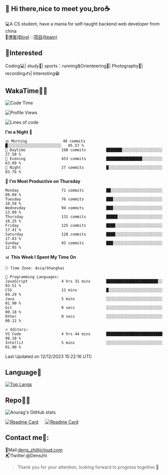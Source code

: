 👋 Hi there,nice to meet you,bro☕
---
💻A CS student, have a mania for self-taught backend web developer from china   
📌[博客(Blog)](https://github.com/HealUP/MyBlog)
💡[项目(Iteam)](https://healup.github.io/)

 <!-- waka-box start -->
 <!-- waka-box end -->
 
🧲**Interested**
--
Coding💻| study📖| sports：running&Orienteering🏃‍| Photography📸| recording✍️| Interesting😁

WakaTime👨‍💻
---
<!--START_SECTION:waka-->
![Code Time](http://img.shields.io/badge/Code%20Time-518%20hrs%204%20mins-blue)

![Profile Views](http://img.shields.io/badge/Profile%20Views-1-blue)

![Lines of code](https://img.shields.io/badge/From%20Hello%20World%20I%27ve%20Written-204.9%20thousand%20lines%20of%20code-blue)

**I'm a Night 🦉** 

```text
🌞 Morning                40 commits          █░░░░░░░░░░░░░░░░░░░░░░░░   05.57 % 
🌆 Daytime                198 commits         ███████░░░░░░░░░░░░░░░░░░   27.58 % 
🌃 Evening                453 commits         ████████████████░░░░░░░░░   63.09 % 
🌙 Night                  27 commits          █░░░░░░░░░░░░░░░░░░░░░░░░   03.76 % 
```
📅 **I'm Most Productive on Thursday** 

```text
Monday                   71 commits          ██░░░░░░░░░░░░░░░░░░░░░░░   09.89 % 
Tuesday                  76 commits          ███░░░░░░░░░░░░░░░░░░░░░░   10.58 % 
Wednesday                94 commits          ███░░░░░░░░░░░░░░░░░░░░░░   13.09 % 
Thursday                 131 commits         █████░░░░░░░░░░░░░░░░░░░░   18.25 % 
Friday                   125 commits         ████░░░░░░░░░░░░░░░░░░░░░   17.41 % 
Saturday                 128 commits         ████░░░░░░░░░░░░░░░░░░░░░   17.83 % 
Sunday                   93 commits          ███░░░░░░░░░░░░░░░░░░░░░░   12.95 % 
```


📊 **This Week I Spent My Time On** 

```text
🕑︎ Time Zone: Asia/Shanghai

💬 Programming Languages: 
JavaScript               4 hrs 31 mins       ███████████████████████░░   93.51 % 
CSS                      12 mins             █░░░░░░░░░░░░░░░░░░░░░░░░   04.29 % 
Java                     5 mins              ░░░░░░░░░░░░░░░░░░░░░░░░░   01.90 % 
Git                      0 secs              ░░░░░░░░░░░░░░░░░░░░░░░░░   00.18 % 
Other                    0 secs              ░░░░░░░░░░░░░░░░░░░░░░░░░   00.12 % 

🔥 Editors: 
VS Code                  4 hrs 44 mins       █████████████████████████   98.10 % 
IntelliJ                 5 mins              ░░░░░░░░░░░░░░░░░░░░░░░░░   01.90 % 
```


 Last Updated on 12/12/2023 15:22:16 UTC
<!--END_SECTION:waka-->

Language🚀
---
[![Top Langs](https://github-readme-stats.vercel.app/api/top-langs/?username=HealUP&layout=compact&hide_border=true)](https://github.com/HealUP)

Repo🧑‍💻
---
![Anurag's GitHub stats](https://github-readme-stats.vercel.app/api?username=HealUP&count_private=true&show_icons=true&theme=gruvbox&hide_border=true) 

[![Readme Card](https://github-readme-stats.vercel.app/api/pin/?username=HealUP&repo=InternetEy&theme=transparent)](https://github.com/HealUP/InternetEy) &emsp;
[![Readme Card](https://github-readme-stats.vercel.app/api/pin/?username=HealUP&repo=CampusExperience&theme=transparent)](https://github.com/HealUP/CampusExperience)


Contact me📱:
---
📮Mail:deng_zh@icloud.com  
📬Twitter:@Denszhi  

> Thank you for your attention, looking forward to progress together.🎉
